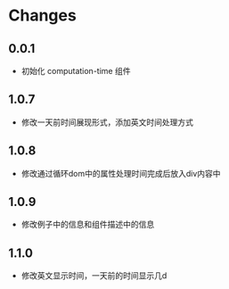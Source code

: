 # Changes

## 0.0.1

* 初始化 computation-time 组件

## 1.0.7

* 修改一天前时间展现形式，添加英文时间处理方式

## 1.0.8

* 修改通过循环dom中的属性处理时间完成后放入div内容中

## 1.0.9

* 修改例子中的信息和组件描述中的信息 

## 1.1.0

* 修改英文显示时间，一天前的时间显示几d
